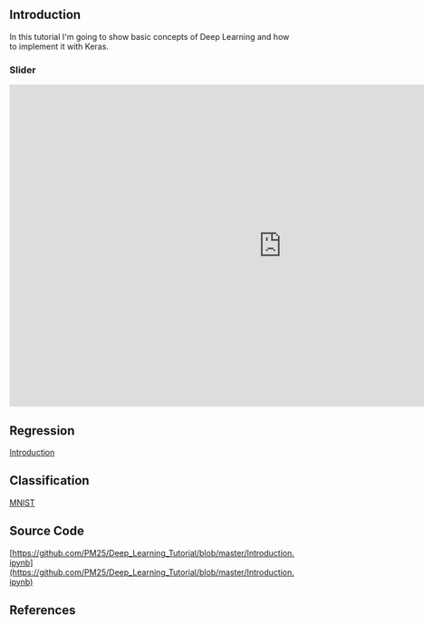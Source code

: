 ## Introduction
In this tutorial I'm going to show basic concepts of Deep Learning and how to implement it with Keras.

### Slider
<iframe src="https://docs.google.com/presentation/d/e/2PACX-1vQNdJUjHCt1P8G7y1SI9NzWSL57-CytW0cAE7v4BxjB1Gn1l3r7R_1VaoPkmM7E_Xw-HeYokEeJQ_2_/embed?start=false&loop=false&delayms=10000" frameborder="0" width="960" height="569" allowfullscreen="true" mozallowfullscreen="true" webkitallowfullscreen="true"></iframe>

## Regression
[Introduction](https://colab.research.google.com/github/PM25/Deep_Learning_Tutorial/blob/master/Introduction.ipynb)

## Classification
[MNIST](https://colab.research.google.com/github/PM25/Deep_Learning_Tutorial/blob/master/MNIST.ipynb)


## Source Code
[https://github.com/PM25/Deep_Learning_Tutorial/blob/master/Introduction.ipynb](https://github.com/PM25/Deep_Learning_Tutorial/blob/master/Introduction.ipynb)

## References
